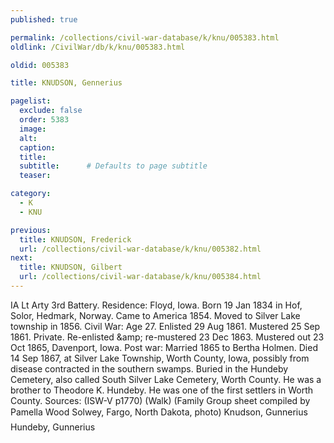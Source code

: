 ```yaml
---
published: true

permalink: /collections/civil-war-database/k/knu/005383.html
oldlink: /CivilWar/db/k/knu/005383.html

oldid: 005383

title: KNUDSON, Gennerius

pagelist:
  exclude: false
  order: 5383
  image: 
  alt:
  caption:
  title:
  subtitle:      # Defaults to page subtitle
  teaser:

category: 
  - K 
  - KNU

previous:
  title: KNUDSON, Frederick
  url: /collections/civil-war-database/k/knu/005382.html  
next:
  title: KNUDSON, Gilbert
  url: /collections/civil-war-database/k/knu/005384.html   
---
```

IA Lt Arty 3rd Battery. Residence: Floyd, Iowa. Born 19 Jan 1834 in Hof, Solor, Hedmark, Norway. Came to America 1854. Moved to Silver Lake township in 1856. Civil War: Age 27. Enlisted 29 Aug 1861. Mustered 25 Sep 1861. Private. Re-enlisted &amp;amp; re-mustered 23 Dec 1863. Mustered out 23 Oct 1865, Davenport, Iowa. Post war: Married 1865 to Bertha Holmen. Died 14 Sep 1867, at Silver Lake Township, Worth County, Iowa, possibly from disease contracted in the southern swamps. Buried in the Hundeby Cemetery, also called South Silver Lake Cemetery, Worth County. He was a brother to Theodore K. Hundeby. He was one of the first settlers in Worth County. Sources: (ISW-V p1770) (Walk) (Family Group sheet compiled by Pamella Wood Solwey, Fargo, North Dakota, photo) &#147;Knudson, Gunnerius&#148; &#147;Hundeby, Gunnerius&#148;